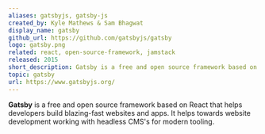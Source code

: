 ```yaml
---
aliases: gatsbyjs, gatsby-js
created_by: Kyle Mathews & Sam Bhagwat
display_name: gatsby
github_url: https://github.com/gatsbyjs/gatsby
logo: gatsby.png
related: react, open-source-framework, jamstack
released: 2015
short_description: Gatsby is a free and open source framework based on React that helps developers build blazing fast websites and apps.
topic: gatsby
url: https://www.gatsbyjs.org/
---
```

**Gatsby** is a free and open source framework based on React that helps developers build blazing-fast websites and apps.
It helps towards website development working with headless CMS's for modern tooling.
